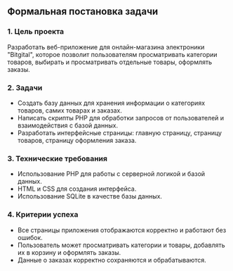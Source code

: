 ## Формальная постановка задачи

### 1. Цель проекта
Разработать веб-приложение для онлайн-магазина электроники "Bitgital", которое позволит пользователям просматривать категории товаров, выбирать и просматривать отдельные товары, оформлять заказы.

### 2. Задачи
- Создать базу данных для хранения информации о категориях товаров, самих товарах и заказах.
- Написать скрипты PHP для обработки запросов от пользователей и взаимодействия с базой данных.
- Разработать интерфейсные страницы: главную страницу, страницу товаров, страницу оформления заказа.

### 3. Технические требования
- Использование PHP для работы с серверной логикой и базой данных.
- HTML и CSS для создания интерфейса.
- Использование SQLite в качестве базы данных.

### 4. Критерии успеха
- Все страницы приложения отображаются корректно и работают без ошибок.
- Пользователь может просматривать категории и товары, добавлять их в корзину и оформлять заказы.
- Данные о заказах корректно сохраняются и обрабатываются.
